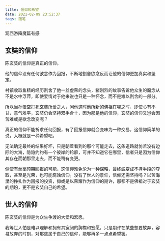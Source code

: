 ```yaml
---
title: 信仰和希望
date: 2021-02-09 23:52:37
tags: 随笔
---
```


观西游降魔篇有感

<!-- more -->

## 玄奘的信仰

陈玄奘的信仰是真正的信仰。

他的信仰没有任何欲念作为回报，不断地割舍欲念反而让他的信仰更加真实和坚定。

村镇收取鱼精的经历割舍了他一丝虚荣的念头，猪刚烈的故事告诉他众生的魔念从不是水中浮萍，即使爱情对于他来说也只是一种怀念，而不是难以割舍的一部分。

所以当孙悟空打死玄奘所爱之人，问他这时他所新的佛祖在哪之时，即使心有不甘，意气难平，玄奘仍会坚持双手合十，因为那是他的信仰，玄奘的信仰又岂会因苦难或是欲念改变呢？

真正的信仰不能祈求任何回报，有了回报信仰就会变味为一种交易，这信仰简单的说，大概就是一种希望吧。

无法确定最终的结果好坏，只是朝着看到的那个可能走去，这条道路就仿若没有边际的大海，隐隐约约有一个彼岸的轮廓，可并不知道它在哪里，信者只是因为信仰其存在而朝那里走去，而不能稍有变更。

倘使有丝毫预期回报的可能，这信仰难免沦为一种谋略，最终蜕变成不择手段的夺取，甚至是光荣，也可能腐蚀信仰。没有了世人的景仰，信仰还需坚持吗？以苦海里的挣扎作为回报的投资，抑或是以荣耀作为信仰的期许，那都不是佛祖对于玄奘的期盼，更不是玄奘自己的希望。

## 世人的信仰

陈玄奘的信仰是为众生争渡的大爱和宏愿。

我等世人怕是难以理解和拥有其宽阔的胸襟和宏愿，只是期许在某些想要放弃，容易放弃的时刻，对那些属于自己的信仰，能够再多一点点希望罢。
